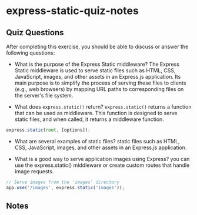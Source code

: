 # express-static-quiz-notes

## Quiz Questions

After completing this exercise, you should be able to discuss or answer the following questions:

- What is the purpose of the Express Static middleware?
  The Express Static middleware is used to serve static files such as HTML, CSS, JavaScript, images, and other assets in an Express.js application. Its main purpose is to simplify the process of serving these files to clients (e.g., web browsers) by mapping URL paths to corresponding files on the server's file system.

- What does `express.static()` return?
  `express.static()` returns a function that can be used as middleware. This function is designed to serve static files, and when called, it returns a middleware function.

```javascript
express.static(root, [options]);
```

- What are several examples of static files?
  static files such as HTML, CSS, JavaScript, images, and other assets in an Express.js application.

- What is a good way to serve application images using Express?
  you can use the express.static() middleware or create custom routes that handle image requests.

```javascript
// Serve images from the 'images' directory
app.use('/images', express.static('images'));
```

## Notes

